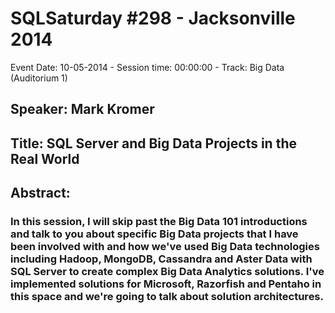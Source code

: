 # SQLSaturday #298 - Jacksonville 2014
Event Date: 10-05-2014 - Session time: 00:00:00 - Track: Big Data (Auditorium 1)
## Speaker: Mark Kromer
## Title: SQL Server and Big Data Projects in the Real World
## Abstract:
### In this session, I will skip past the Big Data 101 introductions and talk to you about specific Big Data projects that I have been involved with and how we've used Big Data technologies including Hadoop, MongoDB, Cassandra and Aster Data with SQL Server to create complex Big Data Analytics solutions. I've implemented solutions for Microsoft, Razorfish and Pentaho in this space and we're going to talk about solution architectures.
